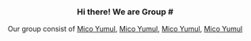 <h3 align="center">
  Hi there! We are Group #
</h3>
<p align="center">
  Our group consist of 
    <a href="https://www.facebook.com/mico.h.yumul/">Mico Yumul</a>,
    <a href="https://www.facebook.com/mico.h.yumul/">Mico Yumul</a>,
    <a href="https://www.facebook.com/mico.h.yumul/">Mico Yumul</a>,
    <a href="https://www.facebook.com/mico.h.yumul/">Mico Yumul</a>
</p>
